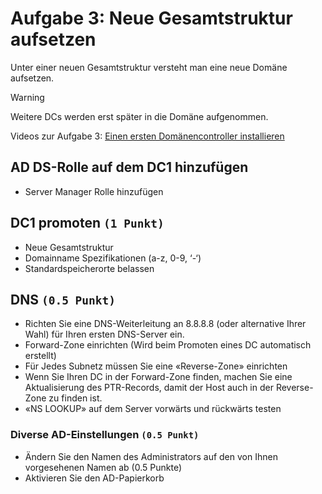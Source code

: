 # **Aufgabe 3:** Neue Gesamtstruktur aufsetzen
Unter einer neuen Gesamtstruktur versteht man eine neue Domäne aufsetzen.
> [!WARNING]
> Weitere DCs werden erst später in die Domäne aufgenommen.

Videos zur Aufgabe 3: [Einen ersten Domänencontroller installieren](https://sway.office.com/qv95MgyYR8FZpGu8?ref=Link)

## AD DS-Rolle auf dem DC1 hinzufügen
- Server Manager Rolle hinzufügen

## DC1 promoten `(1 Punkt)`
- Neue Gesamtstruktur
- Domainname Spezifikationen (a-z, 0-9, ‘-‘)
- Standardspeicherorte belassen

## DNS `(0.5 Punkt)`
- Richten Sie eine DNS-Weiterleitung an 8.8.8.8 (oder alternative Ihrer Wahl) für Ihren ersten DNS-Server ein.
- Forward-Zone einrichten (Wird beim Promoten eines DC automatisch erstellt)
- Für Jedes Subnetz müssen Sie eine «Reverse-Zone» einrichten
- Wenn Sie Ihren DC in der Forward-Zone finden, machen Sie eine Aktualisierung des PTR-Records, damit der Host auch in der Reverse-Zone zu finden ist.
- «NS LOOKUP» auf dem Server vorwärts und rückwärts testen

### Diverse AD-Einstellungen `(0.5 Punkt)`
- Ändern Sie den Namen des Administrators auf den von Ihnen vorgesehenen Namen ab (0.5 Punkte)
- Aktivieren Sie den AD-Papierkorb